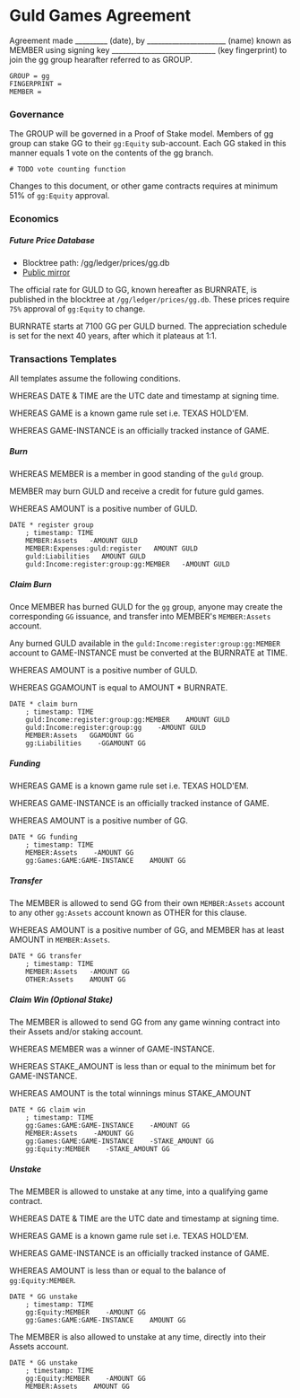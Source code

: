 # Guld Games Agreement

Agreement made _________ (date), by ______________________ (name) known as MEMBER using signing key _____________________________ (key fingerprint) to join the gg group hearafter referred to as GROUP.

```
GROUP = gg
FINGERPRINT =
MEMBER =
```

### Governance

The GROUP will be governed in a Proof of Stake model. Members of gg group can stake GG to their `gg:Equity` sub-account. Each GG staked in this manner equals 1 vote on the contents of the gg branch.

```
# TODO vote counting function
```

Changes to this document, or other game contracts requires at minimum 51% of `gg:Equity` approval.

### Economics

##### Future Price Database

 + Blocktree path: /gg/ledger/prices/gg.db
 + [Public mirror](https://github.com/guld-games/token-prices/blob/master/gg.db)

The official rate for GULD to GG, known hereafter as BURNRATE, is published in the blocktree at `/gg/ledger/prices/gg.db`. These prices require `75%` approval of `gg:Equity` to change.

BURNRATE starts at 7100 GG per GULD burned. The appreciation schedule is set for the next 40 years, after which it plateaus at 1:1.

### Transactions Templates

All templates assume the following conditions.

WHEREAS DATE & TIME are the UTC date and timestamp at signing time.

WHEREAS GAME is a known game rule set i.e. TEXAS HOLD'EM.

WHEREAS GAME-INSTANCE is an officially tracked instance of GAME.

##### Burn

WHEREAS MEMBER is a member in good standing of the `guld` group.

MEMBER may burn GULD and receive a credit for future guld games.

WHEREAS AMOUNT is a positive number of GULD.

``` ledger
DATE * register group
    ; timestamp: TIME
    MEMBER:Assets   -AMOUNT GULD
    MEMBER:Expenses:guld:register   AMOUNT GULD
    guld:Liabilities   AMOUNT GULD
    guld:Income:register:group:gg:MEMBER   -AMOUNT GULD
```

##### Claim Burn

Once MEMBER has burned GULD for the `gg` group, anyone may create the corresponding `GG` issuance, and transfer into MEMBER's `MEMBER:Assets` account.

Any burned GULD available in the `guld:Income:register:group:gg:MEMBER` account to GAME-INSTANCE must be converted at the BURNRATE at TIME.

WHEREAS AMOUNT is a positive number of GULD.

WHEREAS GGAMOUNT is equal to AMOUNT * BURNRATE.

``` ledger
DATE * claim burn
    ; timestamp: TIME
    guld:Income:register:group:gg:MEMBER    AMOUNT GULD
    guld:Income:register:group:gg    -AMOUNT GULD
    MEMBER:Assets   GGAMOUNT GG
    gg:Liabilities    -GGAMOUNT GG
```

##### Funding

WHEREAS GAME is a known game rule set i.e. TEXAS HOLD'EM.

WHEREAS GAME-INSTANCE is an officially tracked instance of GAME.

WHEREAS AMOUNT is a positive number of GG.

``` ledger
DATE * GG funding
    ; timestamp: TIME
    MEMBER:Assets    -AMOUNT GG
    gg:Games:GAME:GAME-INSTANCE    AMOUNT GG
```

##### Transfer

The MEMBER is allowed to send GG from their own `MEMBER:Assets` account to any other `gg:Assets` account known as OTHER for this clause.

WHEREAS AMOUNT is a positive number of GG, and MEMBER has at least AMOUNT in `MEMBER:Assets`.

``` ledger
DATE * GG transfer
    ; timestamp: TIME
    MEMBER:Assets   -AMOUNT GG
    OTHER:Assets    AMOUNT GG
```

##### Claim Win (Optional Stake)

The MEMBER is allowed to send GG from any game winning contract into their Assets and/or staking account.

WHEREAS MEMBER was a winner of GAME-INSTANCE.

WHEREAS STAKE_AMOUNT is less than or equal to the minimum bet for GAME-INSTANCE.

WHEREAS AMOUNT is the total winnings minus STAKE_AMOUNT

``` ledger
DATE * GG claim win
    ; timestamp: TIME
    gg:Games:GAME:GAME-INSTANCE    -AMOUNT GG
    MEMBER:Assets    -AMOUNT GG
    gg:Games:GAME:GAME-INSTANCE    -STAKE_AMOUNT GG
    gg:Equity:MEMBER    -STAKE_AMOUNT GG
```

##### Unstake

The MEMBER is allowed to unstake at any time, into a qualifying game contract.

WHEREAS DATE & TIME are the UTC date and timestamp at signing time.

WHEREAS GAME is a known game rule set i.e. TEXAS HOLD'EM.

WHEREAS GAME-INSTANCE is an officially tracked instance of GAME.

WHEREAS AMOUNT is less than or equal to the balance of `gg:Equity:MEMBER`.

``` ledger
DATE * GG unstake
    ; timestamp: TIME
    gg:Equity:MEMBER    -AMOUNT GG
    gg:Games:GAME:GAME-INSTANCE    AMOUNT GG
```

The MEMBER is also allowed to unstake at any time, directly into their Assets account.

``` ledger
DATE * GG unstake
    ; timestamp: TIME
    gg:Equity:MEMBER    -AMOUNT GG
    MEMBER:Assets    AMOUNT GG
```

